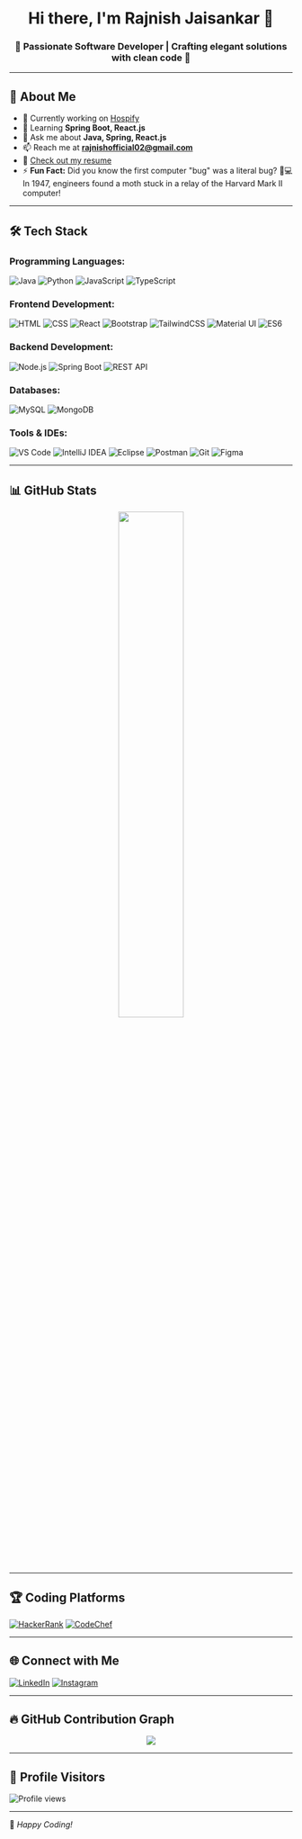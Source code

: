 <h1 align="center">Hi there, I'm Rajnish Jaisankar 👋</h1>
<h3 align="center">🚀 Passionate Software Developer | Crafting elegant solutions with clean code 🚀</h3>

---

## 🚀 About Me
- 🔭 Currently working on [Hospify](https://github.com/Rajnish-J/Hopsify)
- 🌱 Learning **Spring Boot, React.js**
- 💬 Ask me about **Java, Spring, React.js**
- 📫 Reach me at **rajnishofficial02@gmail.com**
- 📄 [Check out my resume](https://drive.google.com/drive/folders/179BQS8O7Xxnj9NoXqYwD0I_DFDonR-Th)
- ⚡ **Fun Fact:** Did you know the first computer "bug" was a literal bug? 🐛💻 In 1947, engineers found a moth stuck in a relay of the Harvard Mark II computer!

---

## 🛠️ Tech Stack

### **Programming Languages:**
![Java](https://img.shields.io/badge/Java-007396?style=for-the-badge&logo=java&logoColor=white)
![Python](https://img.shields.io/badge/Python-3776AB?style=for-the-badge&logo=python&logoColor=white)
![JavaScript](https://img.shields.io/badge/JavaScript-F7DF1E?style=for-the-badge&logo=javascript&logoColor=black)
![TypeScript](https://img.shields.io/badge/TypeScript-3178C6?style=for-the-badge&logo=typescript&logoColor=white)

### **Frontend Development:**
![HTML](https://img.shields.io/badge/HTML5-E34F26?style=for-the-badge&logo=html5&logoColor=white)
![CSS](https://img.shields.io/badge/CSS3-1572B6?style=for-the-badge&logo=css3&logoColor=white)
![React](https://img.shields.io/badge/React-20232A?style=for-the-badge&logo=react&logoColor=61DAFB)
![Bootstrap](https://img.shields.io/badge/Bootstrap-563D7C?style=for-the-badge&logo=bootstrap&logoColor=white)
![TailwindCSS](https://img.shields.io/badge/TailwindCSS-06B6D4?style=for-the-badge&logo=tailwindcss&logoColor=white)
![Material UI](https://img.shields.io/badge/Material--UI-0081CB?style=for-the-badge&logo=mui&logoColor=white)
![ES6](https://img.shields.io/badge/ES6-F7DF1E?style=for-the-badge&logo=javascript&logoColor=black)

### **Backend Development:**
![Node.js](https://img.shields.io/badge/Node.js-339933?style=for-the-badge&logo=node.js&logoColor=white)
![Spring Boot](https://img.shields.io/badge/Spring_Boot-6DB33F?style=for-the-badge&logo=spring-boot&logoColor=white)
![REST API](https://img.shields.io/badge/REST%20API-02569B?style=for-the-badge&logo=api&logoColor=white)

### **Databases:**
![MySQL](https://img.shields.io/badge/MySQL-4479A1?style=for-the-badge&logo=mysql&logoColor=white)
![MongoDB](https://img.shields.io/badge/MongoDB-47A248?style=for-the-badge&logo=mongodb&logoColor=white)

### **Tools & IDEs:**
![VS Code](https://img.shields.io/badge/VS%20Code-007ACC?style=for-the-badge&logo=visual-studio-code&logoColor=white)
![IntelliJ IDEA](https://img.shields.io/badge/IntelliJ_IDEA-000000?style=for-the-badge&logo=intellij-idea&logoColor=white)
![Eclipse](https://img.shields.io/badge/Eclipse-2C2255?style=for-the-badge&logo=eclipse&logoColor=white)
![Postman](https://img.shields.io/badge/Postman-FF6C37?style=for-the-badge&logo=postman&logoColor=white)
![Git](https://img.shields.io/badge/Git-F05032?style=for-the-badge&logo=git&logoColor=white)
![Figma](https://img.shields.io/badge/Figma-333333?style=for-the-badge&logo=figma&logoColor=white)

---

## 📊 GitHub Stats
<div align="center">
  <img src="https://github-readme-stats.vercel.app/api?username=rajnish-j&show_icons=true&theme=radical" width="48%"/>
</div>

---

## 🏆 Coding Platforms
[![HackerRank](https://img.shields.io/badge/-HackerRank-2EC866?style=for-the-badge&logo=HackerRank&logoColor=white)](https://www.hackerrank.com/rajnish_j_india)
[![CodeChef](https://img.shields.io/badge/CodeChef-5B4638?style=for-the-badge&logo=codechef&logoColor=white)](https://www.codechef.com/users/rajnish10)

---

## 🌐 Connect with Me
[![LinkedIn](https://img.shields.io/badge/LinkedIn-0077B5?style=for-the-badge&logo=linkedin&logoColor=white)](https://www.linkedin.com/in/rajnish-j-a749bb248)
[![Instagram](https://img.shields.io/badge/Instagram-E4405F?style=for-the-badge&logo=instagram&logoColor=white)](https://instagram.com/_rajnish_07)

---

## 🔥 GitHub Contribution Graph
<p align="center">
  <img src="https://github-readme-activity-graph.vercel.app/graph?username=rajnish-j&theme=react"/>
</p>

---

## 🚀 Profile Visitors
![Profile views](https://komarev.com/ghpvc/?username=rajnish-j&color=blue)

---

🚀 *Happy Coding!*
